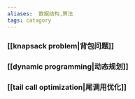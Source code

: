 ```yaml
---
aliases:  数据结构,算法
tags: catagory
---
```


### [[knapsack problem|背包问题]]
### [[dynamic programming|动态规划]]
### [[tail call optimization|尾调用优化]]